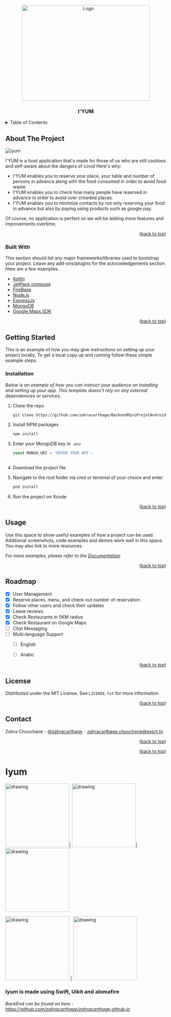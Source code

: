 




<!-- PROJECT LOGO -->
<br />
<div align="center">
  <a href="https://github.com/othneildrew/Best-README-Template">
    <img src= "https://user-images.githubusercontent.com/37340110/166061355-8442d481-9175-4fd0-8968-04500955c0af.png"
 alt="Logo" width="400" height="300">
  </a>

  <h3 align="center">I'YUM</h3>
</div>



<!-- TABLE OF CONTENTS -->
<details>
  <summary>Table of Contents</summary>
  <ol>
    <li>
      <a href="#about-the-project">About The Project</a>
      <ul>
        <li><a href="#built-with">Built With</a></li>
      </ul>
    </li>
    <li>
      <a href="#getting-started">Getting Started</a>
      <ul>
        <li><a href="#prerequisites">Prerequisites</a></li>
        <li><a href="#installation">Installation</a></li>
      </ul>
    </li>
    <li><a href="#usage">Usage</a></li>
    <li><a href="#roadmap">Roadmap</a></li>
    <li><a href="#contributing">Contributing</a></li>
    <li><a href="#license">License</a></li>
    <li><a href="#contact">Contact</a></li>
    <li><a href="#acknowledgments">Acknowledgments</a></li>
  </ol>
</details>



<!-- ABOUT THE PROJECT -->
## About The Project
![iyum](https://user-images.githubusercontent.com/37340110/166061355-8442d481-9175-4fd0-8968-04500955c0af.png)

I'YUM is a food application that's made for those of us who are still cautious and self-aware about the dangers of covid
Here's why:
* I'YUM enables you to reserve your place, your table and number of persons in advance along with the food consumed in order to avoid food waste
* I'YUM enables you to check how many people have reserved in advance in order to avoid over crowded places.
* I'YUM enables you to minimize contacts by not only reserving your food in advance but also by paying using products such as google pay.

Of course, no application is perfect so we will be adding more features and improvements overtime.

<p align="right">(<a href="#top">back to top</a>)</p>



### Built With

This section should list any major frameworks/libraries used to bootstrap your project. Leave any add-ons/plugins for the acknowledgements section. Here are a few examples.

* [Kotlin](https://kotlinlang.org)
* [JetPack compose](https://developer.android.com/jetpack/compose)
* [FireBase](https://firebase.google.com)
* [NodeJs](https://nodejs.org/en/)
* [ExpressJs](https://expressjs.com/fr/)
* [MongoDB](https://www.mongodb.com)
* [Google Maps SDK](https://developers.google.com/maps?hl=fr)

<p align="right">(<a href="#top">back to top</a>)</p>



<!-- GETTING STARTED -->
## Getting Started

This is an example of how you may give instructions on setting up your project locally.
To get a local copy up and running follow these simple example steps.



### Installation

_Below is an example of how you can instruct your audience on installing and setting up your app. This template doesn't rely on any external dependencies or services._

1. Clone the repo
   ```sh
   git clone https://github.com/zahracarthage/BackendMiniProjetAndroid
   ```
3. Install NPM packages
   ```sh
   npm install
   ```
4. Enter your MongoDB key in `.env`
   ```js
   const MONGO_URI = 'ENTER YOUR API';
   ``
5. Download the project file

6. Navigate to the root folder via cmd or terminal of your choice and enter  
    ```sh
   pod install
   ```
   
7. Run the project on Xcode
   
 

<p align="right">(<a href="#top">back to top</a>)</p>



<!-- USAGE EXAMPLES -->
## Usage

Use this space to show useful examples of how a project can be used. Additional screenshots, code examples and demos work well in this space. You may also link to more resources.

_For more examples, please refer to the [Documentation](https://example.com)_

<p align="right">(<a href="#top">back to top</a>)</p>



<!-- ROADMAP -->
## Roadmap

- [x] User Management
- [x] Reserve places, menu, and check out number of reservation
- [x] Follow other users and check their updates
- [x] Leave reviews 
- [x] Check Restaurants in 5KM radius
- [x] Check Restaurant on Google Maps 
- [ ] Chat Messaging
- [ ] Multi-language Support
    - [ ] English
    - [ ] Arabic


<p align="right">(<a href="#top">back to top</a>)</p>




<!-- LICENSE -->
## License

Distributed under the MIT License. See `LICENSE.txt` for more information.

<p align="right">(<a href="#top">back to top</a>)</p>



<!-- CONTACT -->
## Contact

Zahra Chouchane - [@zahracarthage](https://twitter.com/zahracarthage) - zahracarthage.chouchene@esprt.tn


<p align="right">(<a href="#top">back to top</a>)</p>






<p align="right">(<a href="#top">back to top</a>)</p>

# Iyum

<img src="https://user-images.githubusercontent.com/37340110/164911653-744da605-de2c-4415-b50f-5e9b20cbe197.png" alt="drawing" style="width:200px;"/>|   <img src="https://user-images.githubusercontent.com/37340110/164911657-32200dcc-59bb-415d-ba49-0c91ca567af8.png" alt="drawing" style="width:200px;"/>|  <img src="https://user-images.githubusercontent.com/37340110/164911658-afca4e29-cb08-46b6-8e7e-ea3eba93e62a.png" alt="drawing" style="width:200px;"/>

<img src="https://user-images.githubusercontent.com/37340110/164911660-231036b2-7e6d-46c5-adc7-732f7ec4a74b.png" alt="drawing" style="width:200px;"/>  |  <img src="https://user-images.githubusercontent.com/37340110/164911661-4f273006-3eea-4825-923e-1ab179f7c15b.png" alt="drawing" style="width:200px;"/>

### Iyum is made using Swift, Uikit and alomafire
###### BackEnd can be found on here : https://github.com/zahracarthage/zahracarthage.github.io
</br>
</br>
</br>
</br>
</br>
